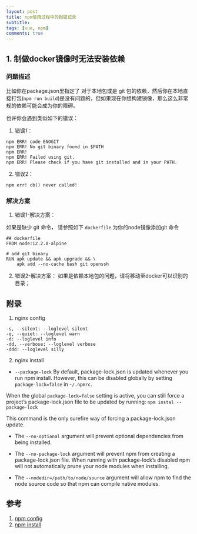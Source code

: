 ```yaml
---
layout: post
title: npm使用过程中的报错记录
subtitle:
tags: [vue, npm]
comments: true
---
```


## 1. 制做docker镜像时无法安装依赖

### 问题描述
比如你在package.json里指定了 对于本地包或是 git 包的依赖，然后你在本地直接打包(`npm run build`)是没有问题的，但如果现在你想构建镜像，那么这么非常规的依赖可能会成为你的障碍。

也许你会遇到类似如下的错误：
1. 错误1：
```
npm ERR! code ENOGIT
npm ERR! No git binary found in $PATH
npm ERR! 
npm ERR! Failed using git.
npm ERR! Please check if you have git installed and in your PATH.
```

2. 错误2：
```
npm err! cb() never called!
```

### 解决方案
1. 错误1-解决方案：

如果是缺少 git 命令， 请参照如下 `dockerfile` 为你的node镜像添加git 命令

```
## dockerfile
FROM node:12.2.0-alpine

# add git binary
RUN apk update && apk upgrade && \
    apk add --no-cache bash git openssh

```

2. 错误2-解决方案：
如果是依赖本地包的问题，请将移动至docker可以识别的目录；


## 附录
1. nginx config 

```
-s, --silent: --loglevel silent
-q, --quiet: --loglevel warn
-d: --loglevel info
-dd, --verbose: --loglevel verbose
-ddd: --loglevel silly
```

2. nginx install

*  `--package-lock` By default, package-lock.json is updated whenever you run npm install. However, this can be disabled globally by setting `package-lock=false` in `~/.npmrc`.

When the global `package-lock=false` setting is active, you can still force a project’s package-lock.json file to be updated by running: `npm instal --package-lock`

This command is the only surefire way of forcing a package-lock.json update.


* The `--no-optional` argument will prevent optional dependencies from being installed.

* The `--no-package-lock` argument will prevent npm from creating a package-lock.json file. When running with package-lock’s disabled npm will not automatically prune your node modules when installing.

* The `--nodedir=/path/to/node/source` argument will allow npm to find the node source code so that npm can compile native modules.


## 参考 

1. [npm config](https://docs.npmjs.com/misc/config#npmrc-files)
2. [npm install](https://docs.npmjs.com/cli/install)